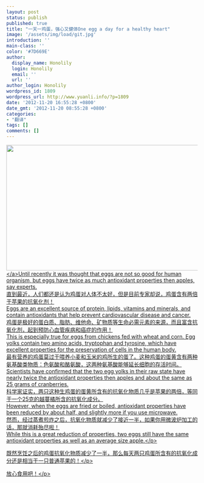 ```yaml
---
layout: post
status: publish
published: true
title: "一天一鸡蛋，强心又健体One egg a day for a healthy heart"
image: '/assets/img/load/git.jpg'
introduction: ''
main-class: ''
color: '#7D669E'
author:
  display_name: Honolily
  login: Honolily
  email: ''
  url: ''
author_login: Honolily
wordpress_id: 1809
wordpress_url: http://www.yuanli.info/?p=1809
date: '2012-11-20 16:55:28 +0800'
date_gmt: '2012-11-20 08:55:28 +0800'
categories:
- "翻译"
tags: []
comments: []
---
```

<p align="left"><a href="http:&#47;&#47;www.yuanli.info&#47;wp-content&#47;uploads&#47;2012&#47;11&#47;鸡蛋.jpg"><img class="aligncenter size-full wp-image-1810" title="鸡蛋" src="http:&#47;&#47;www.yuanli.info&#47;wp-content&#47;uploads&#47;2012&#47;11&#47;鸡蛋.jpg" alt="" width="655" height="330" &#47;><&#47;a>Until recently it was thought that eggs are not so good for human organism, but eggs have twice as much antioxidant properties then apples, say experts.<br />
直到最近，人们都还是认为鸡蛋对人体不太好，但是目前专家却说，鸡蛋含有两倍于苹果的抗氧化剂！<br />
Eggs are an excellent source of protein, lipids, vitamins and minerals, and contain antioxidants that help prevent cardiovascular disease and cancer.<br />
鸡蛋是极好的蛋白质、脂肪、维他命、矿物质等生命必需元素的来源，而且富含抗氧化剂，起到预防心血管疾病和癌症的作用！<br />
This is especially true for eggs from chickens fed with wheat and corn. Egg yolks contain two amino acids, tryptophan and tyrosine, which have excellent properties for the preservation of cells in the human body.<br />
最有营养的鸡蛋莫过于喂养小麦和玉米的鸡所生的蛋了。这种鸡蛋的蛋黄含有两种氨基酸类物质：色氨酸和酪氨酸，这两种氨基酸能够延长细胞的存活时间。<br />
Scientists have confirmed that the two egg yolks in their raw state have nearly twice the antioxidant properties then apples and about the same as 25 grams of cranberries.<br />
科学家证实，两只这种生鸡蛋的蛋黄所含有的抗氧化物质几乎是苹果的两倍，等同于一个25克的越蔓橘所含的抗氧化成分。<br />
However, when the eggs are fried or boiled, antioxidant properties have been reduced by about half, and slightly more if you use microwave.<br />
然而，经过蒸煮煎炸之后，抗氧化物质就减少了接近一半，如果你用微波炉加工的话，那就消耗殆尽啦！<br />
While this is a great reduction of properties, two eggs still have the same antioxidant properties as well as an average size apple.<&#47;p></p>
<p align="left">既然烹饪之后的鸡蛋抗氧化物质减少了一半，那么每天两只鸡蛋所含有的抗氧化成分还是相当于一只普通苹果的！<&#47;p></p>
<p align="left">放心食用吧！<&#47;p></p>
